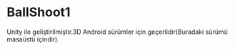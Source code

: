 # BallShoot1
 Unity ile geliştirilmiştir.3D Android sürümler için geçerlidir(Buradaki sürümü masaüstü içindir).
